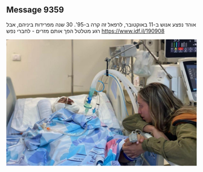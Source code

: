 ## Message 9359

אוהד נפצע אנוש ב-11 באוקטובר, לרפאל זה קרה ב-95'.
30 שנה מפרידות ביניהם, אבל רגע מטלטל הפך אותם מזרים - לחברי נפש
https://www.idf.il/190908

![Photo](9359/9359_photo.jpg)
